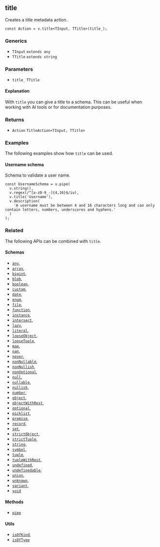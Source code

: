 title
-----

Creates a title metadata action.

    const Action = v.title<TInput, TTitle>(title_);
    

### Generics

*   `TInput` `extends any`
*   `TTitle` `extends string`

### Parameters

*   `title_` `TTitle`

#### Explanation

With `title` you can give a title to a schema. This can be useful when working with AI tools or for documentation purposes.

### Returns

*   `Action` `TitleAction<TInput, TTitle>`

### Examples

The following examples show how `title` can be used.

#### Username schema

Schema to validate a user name.

    const UsernameSchema = v.pipe(
      v.string(),
      v.regex(/^[a-z0-9_-]{4,16}$/iu),
      v.title('Username'),
      v.description(
        'A username must be between 4 and 16 characters long and can only contain letters, numbers, underscores and hyphens.'
      )
    );
    

### Related

The following APIs can be combined with `title`.

#### Schemas

*   [`any`](any.md),
*   [`array`](array.md),
*   [`bigint`](bigint.md),
*   [`blob`](blob.md),
*   [`boolean`](boolean.md),
*   [`custom`](custom.md),
*   [`date`](date.md),
*   [`enum`](enum.md),
*   [`file`](file.md),
*   [`function`](function.md),
*   [`instance`](instance.md),
*   [`intersect`](intersect.md),
*   [`lazy`](lazy.md),
*   [`literal`](literal.md),
*   [`looseObject`](looseObject.md),
*   [`looseTuple`](looseTuple.md),
*   [`map`](map.md),
*   [`nan`](nan.md),
*   [`never`](never.md),
*   [`nonNullable`](nonNullable.md),
*   [`nonNullish`](nonNullish.md),
*   [`nonOptional`](nonOptional.md),
*   [`null`](null.md),
*   [`nullable`](nullable.md),
*   [`nullish`](nullish.md),
*   [`number`](number.md),
*   [`object`](object.md),
*   [`objectWithRest`](objectWithRest.md),
*   [`optional`](optional.md),
*   [`picklist`](picklist.md),
*   [`promise`](promise.md),
*   [`record`](record.md),
*   [`set`](set.md),
*   [`strictObject`](strictObject.md),
*   [`strictTuple`](strictTuple.md),
*   [`string`](string.md),
*   [`symbol`](symbol.md),
*   [`tuple`](tuple.md),
*   [`tupleWithRest`](tupleWithRest.md),
*   [`undefined`](undefined.md),
*   [`undefinedable`](undefinedable.md),
*   [`union`](union.md),
*   [`unknown`](unknown.md),
*   [`variant`](variant.md),
*   [`void`](void.md)

#### Methods

*   [`pipe`](pipe.md)

#### Utils

*   [`isOfKind`](isOfKind.md),
*   [`isOfType`](isOfType.md)